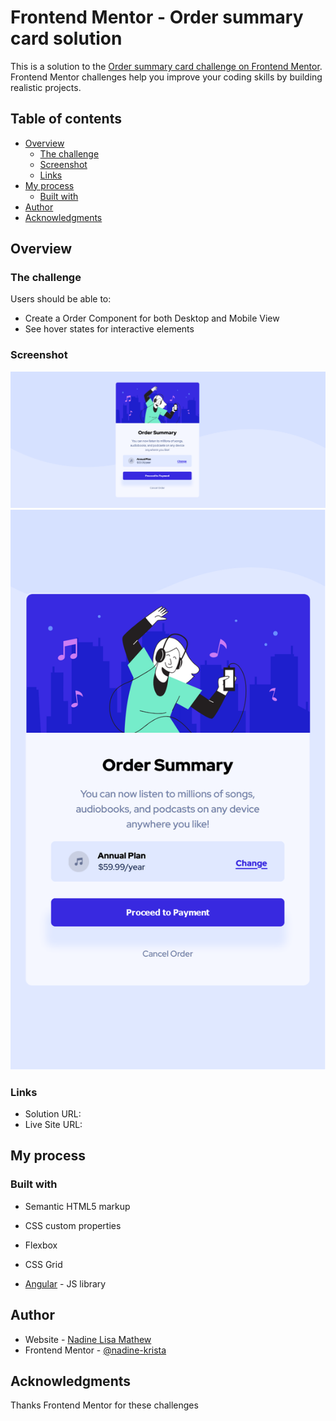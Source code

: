 # Frontend Mentor - Order summary card solution

This is a solution to the [Order summary card challenge on Frontend Mentor](https://www.frontendmentor.io/challenges/order-summary-component-QlPmajDUj). Frontend Mentor challenges help you improve your coding skills by building realistic projects. 

## Table of contents

- [Overview](#overview)
  - [The challenge](#the-challenge)
  - [Screenshot](#screenshot)
  - [Links](#links)
- [My process](#my-process)
  - [Built with](#built-with)
- [Author](#author)
- [Acknowledgments](#acknowledgments)



## Overview

### The challenge

Users should be able to:

- Create a Order Component for both Desktop and Mobile View
- See hover states for interactive elements

### Screenshot
![](src\assets\screenshots\Order-Summary_Desktop.png)
![](src\assets\screenshots\Order-Summary-Mobile.png)




### Links

- Solution URL: [](https://github.com/nadine-krista/ordersummary)
- Live Site URL: [](https://nadine-krista.github.io/ordersummary/)

## My process

### Built with

- Semantic HTML5 markup
- CSS custom properties
- Flexbox
- CSS Grid

- [Angular](https://angular.io/) - JS library


## Author

- Website - [Nadine Lisa Mathew](https://www.your-site.com)
- Frontend Mentor - [@nadine-krista](https://www.frontendmentor.io/profile/nadine-krista)



## Acknowledgments

Thanks Frontend Mentor for these challenges
